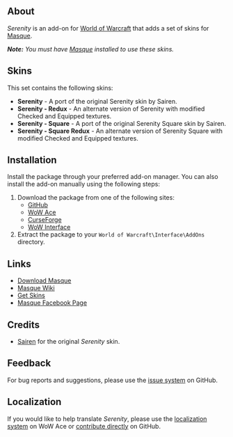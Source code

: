 ## About

_Serenity_ is an add-on for [World of Warcraft](https://worldofwarcraft.com "World of Warcraft") that adds a set of skins for [Masque][].

_**Note:** You must have [Masque][] installed to use these skins._

## Skins

This set contains the following skins:

- **Serenity** - A port of the original Serenity skin by Sairen.
- **Serenity - Redux** - An alternate version of Serenity with modified Checked and Equipped textures.
- **Serenity - Square** - A port of the original Serenity Square skin by Sairen.
- **Serenity - Square Redux** - An alternate version of Serenity Square with modified Checked and Equipped textures.

## Installation

Install the package through your preferred add-on manager. You can also install the add-on manually using the following steps:

1. Download the package from one of the following sites:
    - [GitHub](https://github.com/stormfx/masque_serenity "Download from GitHub")
    - [WoW Ace](https://www.wowace.com/projects/masque-serenity "Download from WoW Ace")
    - [CurseForge](https://www.curseforge.com/wow/addons/masque-serenity "Download from CurseForge")
    - [WoW Interface](https://www.wowinterface.com/downloads/info8875 "Download from WoW Interface")  
2. Extract the package to your `World of Warcraft\Interface\AddOns` directory.

## Links

- [Download Masque][Masque]
- [Masque Wiki](https://github.com/stormfx/masque/wiki "Masque Wiki")
- [Get Skins](https://github.com/stormfx/masque/wiki/skin-list "Masque Skin List")
- [Masque Facebook Page](https://www.facebook.com/masqueui "Masque on Facebook")

## Credits

- [Sairen](https://www.wowace.com/members/sairen2) for the original _Serenity_ skin.

## Feedback

For bug reports and suggestions, please use the [issue system](https://github.com/stormfx/masque_serenity/issues "Report an Issue") on GitHub.

## Localization

If you would like to help translate _Serenity_, please use the [localization system](https://www.wowace.com/projects/masque-serenity/localization "Translate on WoW Ace") on WoW Ace or [contribute directly](https://github.com/stormfx/masque_serenity "Translate on GitHub") on GitHub.

[Masque]: https://www.wowace.com/projects/masque ("Download Masque")
